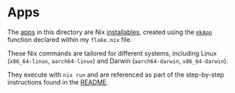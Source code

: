 # Apps
The [apps](https://nixos.org/manual/nix/stable/command-ref/new-cli/nix3-run#apps) in this directory are Nix [installables]([https://nixos.org/manual/nix/stable/command-ref/new-cli/nix#installables]), created using the [`mkApp`](https://github.com/dustinlyons/nixos-config/blob/main/flake.nix#L49) function declared within my `flake.nix` file. 

These Nix commands are tailored for different systems, including Linux (`x86_64-linux`, `aarch64-linux`) and Darwin (`aarch64-darwin`, `x86_64-darwin`). 

They execute with `nix run` and are referenced as part of the step-by-step instructions found in the [README](https://github.com/dustinlyons/nixos-config/blob/main/README.md).
